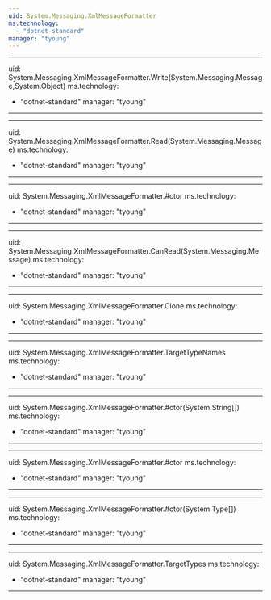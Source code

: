 ```yaml
---
uid: System.Messaging.XmlMessageFormatter
ms.technology: 
  - "dotnet-standard"
manager: "tyoung"
---
```


---
uid: System.Messaging.XmlMessageFormatter.Write(System.Messaging.Message,System.Object)
ms.technology: 
  - "dotnet-standard"
manager: "tyoung"
---

---
uid: System.Messaging.XmlMessageFormatter.Read(System.Messaging.Message)
ms.technology: 
  - "dotnet-standard"
manager: "tyoung"
---

---
uid: System.Messaging.XmlMessageFormatter.#ctor
ms.technology: 
  - "dotnet-standard"
manager: "tyoung"
---

---
uid: System.Messaging.XmlMessageFormatter.CanRead(System.Messaging.Message)
ms.technology: 
  - "dotnet-standard"
manager: "tyoung"
---

---
uid: System.Messaging.XmlMessageFormatter.Clone
ms.technology: 
  - "dotnet-standard"
manager: "tyoung"
---

---
uid: System.Messaging.XmlMessageFormatter.TargetTypeNames
ms.technology: 
  - "dotnet-standard"
manager: "tyoung"
---

---
uid: System.Messaging.XmlMessageFormatter.#ctor(System.String[])
ms.technology: 
  - "dotnet-standard"
manager: "tyoung"
---

---
uid: System.Messaging.XmlMessageFormatter.#ctor
ms.technology: 
  - "dotnet-standard"
manager: "tyoung"
---

---
uid: System.Messaging.XmlMessageFormatter.#ctor(System.Type[])
ms.technology: 
  - "dotnet-standard"
manager: "tyoung"
---

---
uid: System.Messaging.XmlMessageFormatter.TargetTypes
ms.technology: 
  - "dotnet-standard"
manager: "tyoung"
---
